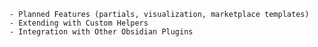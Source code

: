 

    - Planned Features (partials, visualization, marketplace templates)  
    - Extending with Custom Helpers  
    - Integration with Other Obsidian Plugins  

